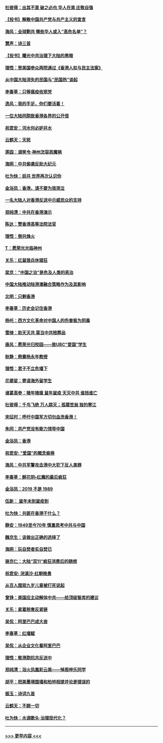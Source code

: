 #### [杜彼得：出其不意 破之必也 华人在美 庄敬自强](../pages/nsc993/n11679554.md?t=11260533) 
#### [【投书】解散中国共产党与共产主义的宣言](../pages/nsc993/n11679177.md?t=11260533) 
#### [海风：全球剿共 哪些华人或入“高危名单”？](../pages/nsc993/n11678617.md?t=11260533) 
#### [慧声：诗三首](../pages/nsc993/n11678848.md?t=11260533) 
#### [【投书】曝光中共治理下大陆的黑暗](../pages/nsc993/n11678674.md?t=11260533) 
#### [理悟：贺美国参众两院通过《香港人权与民主法案》](../pages/nsc993/n11678104.md?t=11260533) 
#### [从中国大陆消失的民国与“民国热”谈起](../pages/nsc993/n11678075.md?t=11260533) 
#### [李春草：只等瘟疫收邪党](../pages/nsc993/n11677308.md?t=11260533) 
#### [逸风：我的手足，你们要活着！](../pages/nsc993/n11676352.md?t=11260533) 
#### [一位大陆同胞致香港各界的公开信](../pages/nsc993/n11675761.md?t=11260533) 
#### [祝君安：河水何必妒井水](../pages/nsc993/n11675746.md?t=11260533) 
#### [云鹤天：天怒](../pages/nsc993/n11675718.md?t=11260533) 
#### [莲园：调笑令‧神州怎容恶魔祸](../pages/nsc993/n11675648.md?t=11260533) 
#### [海网：中共偷袭反助大纪元](../pages/nsc993/n11673515.md?t=11260533) 
#### [吐为快：妖共 世界再次认识你](../pages/nsc993/n11673506.md?t=11260533) 
#### [金浴凤：香港，请不要为我哭泣](../pages/nsc993/n11673248.md?t=11260533) 
#### [一名大陆人对香港反送中示威民众的支持](../pages/nsc993/n11672615.md?t=11260533) 
#### [郑纯清：中共在香港演示](../pages/nsc993/n11670539.md?t=11260533) 
#### [陈达：赞香港高等法院法官](../pages/nsc993/n11669542.md?t=11260533) 
#### [理悟：倒共烽火](../pages/nsc993/n11668844.md?t=11260533) 
#### [T：愿荣光光临神州](../pages/nsc993/n11668421.md?t=11260533) 
#### [关乐：红鼠狼兵休猖狂](../pages/nsc993/n11668378.md?t=11260533) 
#### [梁京：“中国之治”是危及人类的恶治](../pages/nsc993/n11668328.md?t=11260533) 
#### [中国大陆推动陆港澳融合策略作为及其影响](../pages/nsc993/n11668157.md?t=11260533) 
#### [北明：只剩香港](../pages/nsc993/n11668002.md?t=11260533) 
#### [李春草：历史会记住香港](../pages/nsc993/n11667927.md?t=11260533) 
#### [杨吒：西方文化革命对中国人的伤害极为阴毒](../pages/nsc993/n11664521.md?t=11260533) 
#### [雪绮：助天灭共 莫当中共陪葬品](../pages/nsc993/n11662650.md?t=11260533) 
#### [唐风：愿荣光归校园——致UBC“爱国”学生](../pages/nsc993/n11662194.md?t=11260533) 
#### [耿静：祭奠杨永年教授](../pages/nsc993/n11662514.md?t=11260533) 
#### [理悟：君子不立危墙下](../pages/nsc993/n11662172.md?t=11260533) 
#### [花婆娑：寄语海外留学生](../pages/nsc993/n11662121.md?t=11260533) 
#### [诸葛高参：猪年猪瘟 鼠年鼠疫 天灭中共 谁挡谁亡](../pages/nsc993/n11661980.md?t=11260533) 
#### [杜彼得：千鸟飞绝 万人踪灭；孤蓑笠翁 独钓寒江](../pages/nsc993/n11661170.md?t=11260533) 
#### [宋征时：呼吁中国军方切勿血洗香港！](../pages/nsc993/n11415318.md?t=11260533) 
#### [朱同：共产党没有能力领导中国](../pages/nsc993/n11660421.md?t=11260533) 
#### [金浴凤：香港](../pages/nsc993/n11660419.md?t=11260533) 
#### [祝君安: “爱国”的概念偷换](../pages/nsc993/n11659706.md?t=11260533) 
#### [海风：中共军警攻击港中大犯下反人类罪](../pages/nsc993/n11659632.md?t=11260533) 
#### [李春草：醉花阴•红魔的最后疯狂](../pages/nsc993/n11659287.md?t=11260533) 
#### [金浴凤：2019 不是 1989](../pages/nsc993/n11657663.md?t=11260533) 
#### [伍新： 鼠年未到鼠疫到](../pages/nsc993/n11655098.md?t=11260533) 
#### [吐为快：共匪在香港干什么？](../pages/nsc993/n11654891.md?t=11260533) 
#### [静安：1949至今70年 慎重思考中共与中国](../pages/nsc993/n11651244.md?t=11260533) 
#### [魏京生：该做出正确的选择了](../pages/nsc993/n11653084.md?t=11260533) 
#### [海网：玩自焚者实自焚已](../pages/nsc993/n11652423.md?t=11260533) 
#### [骆克仁：大陆“双11”疯狂消费后的随想](../pages/nsc993/n11652305.md?t=11260533) 
#### [祝君安: 浣溪沙·红朝晚景](../pages/nsc993/n11652258.md?t=11260533) 
#### [从百人围观九岁儿童被打死说起](../pages/nsc993/n11651030.md?t=11260533) 
#### [曾铮：美国应主动解体中共——给顶级智库的建议](../pages/nsc993/n11649888.md?t=11260533) 
#### [关乐：紧着脱套反紧链](../pages/nsc993/n11649069.md?t=11260533) 
#### [吴侃：阿里巴巴成大盗](../pages/nsc993/n11645523.md?t=11260533) 
#### [李春草：红墙赋](../pages/nsc993/n11646389.md?t=11260533) 
#### [吴侃：从企业文化看阿里巴巴](../pages/nsc993/n11645476.md?t=11260533) 
#### [理悟：敬港胞抗共反送中](../pages/nsc993/n11645466.md?t=11260533) 
#### [郑纯清：浴火凤凰彩云美——悼周梓乐同学](../pages/nsc993/n11645155.md?t=11260533) 
#### [胡平：把美墨境围墙和柏林相提并论是错误的](../pages/nsc993/n11645134.md?t=11260533) 
#### [振玉：诗词九首](../pages/nsc993/n11644081.md?t=11260533) 
#### [云鹤天：不顾一切](../pages/nsc993/n11643508.md?t=11260533) 
#### [吐为快：水调歌头·治理现代化？](../pages/nsc993/n11643485.md?t=11260533) 

----
#### [ >>> 更早内容 <<< ](../indexes/nsc993-earlier.md)
